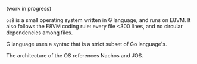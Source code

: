 (work in progress)

`os8` is a small operating system written in G language, and runs on
E8VM. It also follows the E8VM coding rule: every file <300 lines, and
no circular dependencies among files.

G language uses a syntax that is a strict subset of Go language's.

The architecture of the OS references Nachos and JOS.
